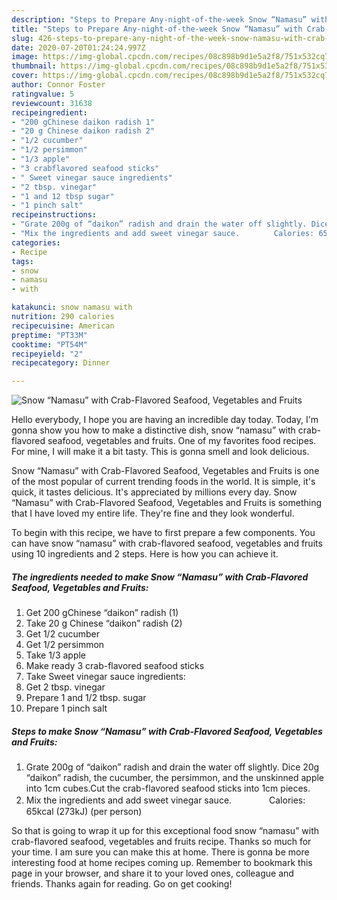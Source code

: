 ```yaml
---
description: "Steps to Prepare Any-night-of-the-week Snow “Namasu” with Crab-Flavored Seafood, Vegetables and Fruits"
title: "Steps to Prepare Any-night-of-the-week Snow “Namasu” with Crab-Flavored Seafood, Vegetables and Fruits"
slug: 426-steps-to-prepare-any-night-of-the-week-snow-namasu-with-crab-flavored-seafood-vegetables-and-fruits
date: 2020-07-20T01:24:24.997Z
image: https://img-global.cpcdn.com/recipes/08c898b9d1e5a2f8/751x532cq70/snow-namasu-with-crab-flavored-seafood-vegetables-and-fruits-recipe-main-photo.jpg
thumbnail: https://img-global.cpcdn.com/recipes/08c898b9d1e5a2f8/751x532cq70/snow-namasu-with-crab-flavored-seafood-vegetables-and-fruits-recipe-main-photo.jpg
cover: https://img-global.cpcdn.com/recipes/08c898b9d1e5a2f8/751x532cq70/snow-namasu-with-crab-flavored-seafood-vegetables-and-fruits-recipe-main-photo.jpg
author: Connor Foster
ratingvalue: 5
reviewcount: 31638
recipeingredient:
- "200 gChinese daikon radish 1"
- "20 g Chinese daikon radish 2"
- "1/2 cucumber"
- "1/2 persimmon"
- "1/3 apple"
- "3 crabflavored seafood sticks"
- " Sweet vinegar sauce ingredients"
- "2 tbsp. vinegar"
- "1 and 12 tbsp sugar"
- "1 pinch salt"
recipeinstructions:
- "Grate 200g of “daikon” radish and drain the water off slightly. Dice 20g “daikon” radish, the cucumber, the persimmon, and the unskinned apple into 1cm cubes.Cut the crab-flavored seafood sticks into 1cm pieces."
- "Mix the ingredients and add sweet vinegar sauce.　　　　 Calories: 65kcal (273kJ) (per person)"
categories:
- Recipe
tags:
- snow
- namasu
- with

katakunci: snow namasu with 
nutrition: 290 calories
recipecuisine: American
preptime: "PT33M"
cooktime: "PT54M"
recipeyield: "2"
recipecategory: Dinner

---
```



![Snow “Namasu” with Crab-Flavored Seafood, Vegetables and Fruits](https://img-global.cpcdn.com/recipes/08c898b9d1e5a2f8/751x532cq70/snow-namasu-with-crab-flavored-seafood-vegetables-and-fruits-recipe-main-photo.jpg)

Hello everybody, I hope you are having an incredible day today. Today, I'm gonna show you how to make a distinctive dish, snow “namasu” with crab-flavored seafood, vegetables and fruits. One of my favorites food recipes. For mine, I will make it a bit tasty. This is gonna smell and look delicious.



Snow “Namasu” with Crab-Flavored Seafood, Vegetables and Fruits is one of the most popular of current trending foods in the world. It is simple, it's quick, it tastes delicious. It's appreciated by millions every day. Snow “Namasu” with Crab-Flavored Seafood, Vegetables and Fruits is something that I have loved my entire life. They're fine and they look wonderful.


To begin with this recipe, we have to first prepare a few components. You can have snow “namasu” with crab-flavored seafood, vegetables and fruits using 10 ingredients and 2 steps. Here is how you can achieve it.

<!--inarticleads1-->

##### The ingredients needed to make Snow “Namasu” with Crab-Flavored Seafood, Vegetables and Fruits:

1. Get 200 gChinese “daikon” radish (1)
1. Take 20 g Chinese “daikon” radish (2)
1. Get 1/2 cucumber
1. Get 1/2 persimmon
1. Take 1/3 apple
1. Make ready 3 crab-flavored seafood sticks
1. Take  Sweet vinegar sauce ingredients:
1. Get 2 tbsp. vinegar
1. Prepare 1 and 1/2 tbsp. sugar
1. Prepare 1 pinch salt




<!--inarticleads2-->

##### Steps to make Snow “Namasu” with Crab-Flavored Seafood, Vegetables and Fruits:

1. Grate 200g of “daikon” radish and drain the water off slightly. Dice 20g “daikon” radish, the cucumber, the persimmon, and the unskinned apple into 1cm cubes.Cut the crab-flavored seafood sticks into 1cm pieces.
1. Mix the ingredients and add sweet vinegar sauce.　　　　 Calories: 65kcal (273kJ) (per person)




So that is going to wrap it up for this exceptional food snow “namasu” with crab-flavored seafood, vegetables and fruits recipe. Thanks so much for your time. I am sure you can make this at home. There is gonna be more interesting food at home recipes coming up. Remember to bookmark this page in your browser, and share it to your loved ones, colleague and friends. Thanks again for reading. Go on get cooking!
